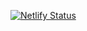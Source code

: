 [![Netlify Status](https://api.netlify.com/api/v1/badges/c6dc9147-865a-45ec-8da4-0d4771c988a8/deploy-status)](https://app.netlify.com/sites/pterosoul/deploys)
